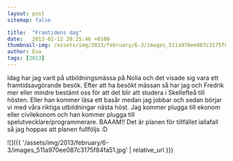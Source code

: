 ```yaml
---
layout: post
sitemap: false

title:  "Framtidens dag"
date:   2013-02-12 20:25:46 +0100
thumbnail-img: /assets/img/2013/february/6-3/images_511a970ee087c3175f84fa51.jpg
author: Eva
tags: [2013]
---
```


Idag har jag varit på utbildningsmässa på Nolia och det visade sig vara ett framtidsavgörande besök. Efter att ha besökt mässan så har jag och Fredrik mer eller mindre bestämt oss för att det blir att studera i Skellefteå till hösten. Eller han kommer läsa ett basår medan jag jobbar och sedan börjar vi med våra riktiga utbildningar nästa höst. Jag kommer plugga till ekonom eller civilekonom och han kommer plugga till spelutvecklare/programmerare. BAAAM!! Det är planen för tillfället iallafall så jag hoppas att planen fullföljs :D

![]({{ '/assets/img/2013/february/6-3/images_511a970ee087c3175f84fa51.jpg'  | relative_url }})

